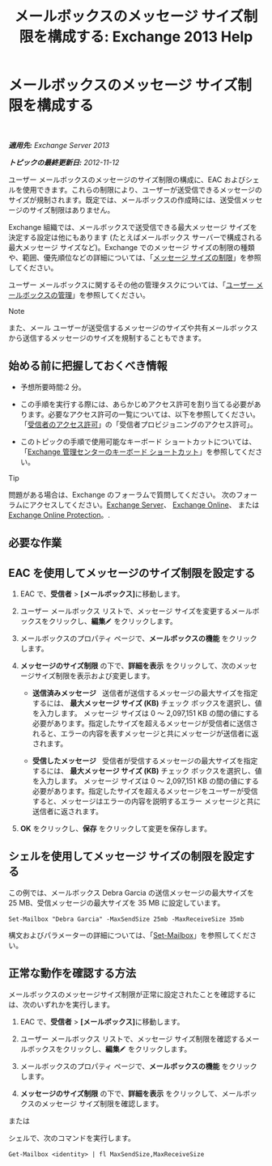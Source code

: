 ﻿---
title: 'メールボックスのメッセージ サイズ制限を構成する: Exchange 2013 Help'
TOCTitle: メールボックスのメッセージ サイズ制限を構成する
ms:assetid: d1220685-14c0-4c4f-abb2-3920f3046212
ms:mtpsurl: https://technet.microsoft.com/ja-jp/library/Bb124708(v=EXCHG.150)
ms:contentKeyID: 50555880
ms.date: 05/23/2018
mtps_version: v=EXCHG.150
ms.translationtype: MT
---

# メールボックスのメッセージ サイズ制限を構成する

 

_**適用先:** Exchange Server 2013_

_**トピックの最終更新日:** 2012-11-12_

ユーザー メールボックスのメッセージのサイズ制限の構成に、EAC およびシェルを使用できます。これらの制限により、ユーザーが送受信できるメッセージのサイズが規制されます。既定では、メールボックスの作成時には、送受信メッセージのサイズ制限はありません。

Exchange 組織では、メールボックスで送受信できる最大メッセージ サイズを決定する設定は他にもあります (たとえばメールボックス サーバーで構成される最大メッセージ サイズなど)。Exchange でのメッセージ サイズの制限の種類や、範囲、優先順位などの詳細については、「[メッセージ サイズの制限](message-size-limits-exchange-2013-help.md)」を参照してください。

ユーザー メールボックスに関するその他の管理タスクについては、「[ユーザー メールボックスの管理](https://docs.microsoft.com/ja-jp/exchange/recipients-in-exchange-online/manage-user-mailboxes/manage-user-mailboxes)」を参照してください。


> [!NOTE]
> また、メール ユーザーが送受信するメッセージのサイズや共有メールボックスから送信するメッセージのサイズを規制することもできます。



## 始める前に把握しておくべき情報

  - 予想所要時間:2 分。

  - この手順を実行する際には、あらかじめアクセス許可を割り当てる必要があります。必要なアクセス許可の一覧については、以下を参照してください。「[受信者のアクセス許可](recipients-permissions-exchange-2013-help.md)」の「受信者プロビジョニングのアクセス許可」。

  - このトピックの手順で使用可能なキーボード ショートカットについては、「[Exchange 管理センターのキーボード ショートカット](keyboard-shortcuts-in-the-exchange-admin-center-exchange-online-protection-help.md)」を参照してください。


> [!TIP]
> 問題がある場合は、Exchange のフォーラムで質問してください。 次のフォーラムにアクセスしてください。<A href="https://go.microsoft.com/fwlink/p/?linkid=60612">Exchange Server</A>、 <A href="https://go.microsoft.com/fwlink/p/?linkid=267542">Exchange Online</A>、 または <A href="https://go.microsoft.com/fwlink/p/?linkid=285351">Exchange Online Protection</A>。.



## 必要な作業

## EAC を使用してメッセージのサイズ制限を設定する

1.  EAC で、<strong>受信者</strong> \> <strong>\[メールボックス\]</strong>に移動します。

2.  ユーザー メールボックス リストで、メッセージ サイズを変更するメールボックスをクリックし、<strong>編集</strong>![編集アイコン](images/Bb124582.6f53ccb2-1f13-4c02-bea0-30690e6ea71d(EXCHG.150).gif "編集アイコン") をクリックします。

3.  メールボックスのプロパティ ページで、<strong>メールボックスの機能</strong> をクリックします。

4.  <strong>メッセージのサイズ制限</strong> の下で、<strong>詳細を表示</strong> をクリックして、次のメッセージサイズ制限を表示および変更します。
    
      - <strong>送信済みメッセージ</strong>   送信者が送信するメッセージの最大サイズを指定するには、 <strong>最大メッセージ サイズ (KB)</strong> チェック ボックスを選択し、値を入力します。 メッセージ サイズは 0 ～ 2,097,151 KB の間の値にする必要があります。指定したサイズを超えるメッセージが受信者に送信されると、エラーの内容を表すメッセージと共にメッセージが送信者に返されます。
    
      - <strong>受信したメッセージ</strong>   受信者が受信するメッセージの最大サイズを指定するには、 <strong>最大メッセージ サイズ (KB)</strong> チェック ボックスを選択し、値を入力します。 メッセージ サイズは 0 ～ 2,097,151 KB の間の値にする必要があります。指定したサイズを超えるメッセージをユーザーが受信すると、メッセージはエラーの内容を説明するエラー メッセージと共に送信者に返されます。

5.  <strong>OK</strong> をクリックし、<strong>保存</strong> をクリックして変更を保存します。

## シェルを使用してメッセージ サイズの制限を設定する

この例では、メールボックス Debra Garcia の送信メッセージの最大サイズを 25 MB、受信メッセージの最大サイズを 35 MB に設定しています。

    Set-Mailbox "Debra Garcia" -MaxSendSize 25mb -MaxReceiveSize 35mb

構文およびパラメーターの詳細については、「[Set-Mailbox](https://technet.microsoft.com/ja-jp/library/bb123981\(v=exchg.150\))」を参照してください。

## 正常な動作を確認する方法

メールボックスのメッセージサイズ制限が正常に設定されたことを確認するには、次のいずれかを実行します。

1.  EAC で、<strong>受信者</strong> \> <strong>\[メールボックス\]</strong>に移動します。

2.  ユーザー メールボックス リストで、メッセージ サイズ制限を確認するメールボックスをクリックし、<strong>編集</strong>![編集アイコン](images/Bb124582.6f53ccb2-1f13-4c02-bea0-30690e6ea71d(EXCHG.150).gif "編集アイコン") をクリックします。

3.  メールボックスのプロパティ ページで、<strong>メールボックスの機能</strong> をクリックします。

4.  <strong>メッセージのサイズ制限</strong> の下で、<strong>詳細を表示</strong> をクリックして、メールボックスのメッセージ サイズ制限を確認します。

または

シェルで、次のコマンドを実行します。

    Get-Mailbox <identity> | fl MaxSendSize,MaxReceiveSize

